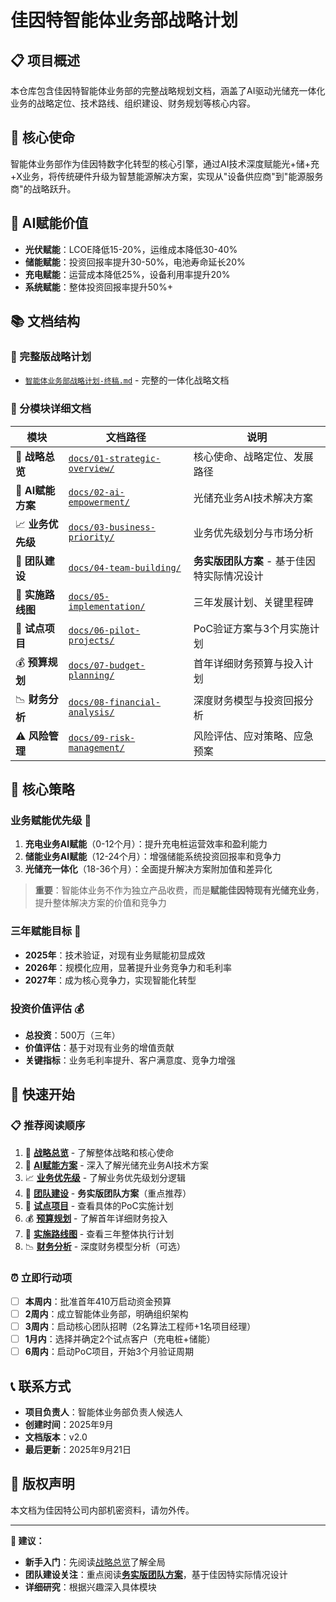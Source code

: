 # 佳因特智能体业务部战略计划

## 📋 项目概述

本仓库包含佳因特智能体业务部的完整战略规划文档，涵盖了AI驱动光储充一体化业务的战略定位、技术路线、组织建设、财务规划等核心内容。

## 🎯 核心使命
智能体业务部作为佳因特数字化转型的核心引擎，通过AI技术深度赋能光+储+充+X业务，将传统硬件升级为智慧能源解决方案，实现从"设备供应商"到"能源服务商"的战略跃升。

## 🔋 AI赋能价值
- **光伏赋能**：LCOE降低15-20%，运维成本降低30-40%
- **储能赋能**：投资回报率提升30-50%，电池寿命延长20%
- **充电赋能**：运营成本降低25%，设备利用率提升20%
- **系统赋能**：整体投资回报率提升50%+

## 📚 文档结构

### 📖 完整版战略计划
- [`智能体业务部战略计划-终稿.md`](./智能体业务部战略计划-终稿.md) - 完整的一体化战略文档

### 📁 分模块详细文档

| 模块 | 文档路径 | 说明 |
|------|---------|------|
| 🎯 **战略总览** | [`docs/01-strategic-overview/`](./docs/01-strategic-overview/) | 核心使命、战略定位、发展路径 |
| 🤖 **AI赋能方案** | [`docs/02-ai-empowerment/`](./docs/02-ai-empowerment/) | 光储充业务AI技术解决方案 |
| 📈 **业务优先级** | [`docs/03-business-priority/`](./docs/03-business-priority/) | 业务优先级划分与市场分析 |
| 👥 **团队建设** | [`docs/04-team-building/`](./docs/04-team-building/) | **务实版团队方案** - 基于佳因特实际情况设计 |
| 🚀 **实施路线图** | [`docs/05-implementation/`](./docs/05-implementation/) | 三年发展计划、关键里程碑 |
| 🧪 **试点项目** | [`docs/06-pilot-projects/`](./docs/06-pilot-projects/) | PoC验证方案与3个月实施计划 |
| 💰 **预算规划** | [`docs/07-budget-planning/`](./docs/07-budget-planning/) | 首年详细财务预算与投入计划 |
| 📉 **财务分析** | [`docs/08-financial-analysis/`](./docs/08-financial-analysis/) | 深度财务模型与投资回报分析 |
| ⚠️ **风险管理** | [`docs/09-risk-management/`](./docs/09-risk-management/) | 风险评估、应对策略、应急预案 |

## 🎯 核心策略

### 业务赋能优先级 🔋
1. **充电业务AI赋能**（0-12个月）：提升充电桩运营效率和盈利能力
2. **储能业务AI赋能**（12-24个月）：增强储能系统投资回报率和竞争力
3. **光储充一体化**（18-36个月）：全面提升解决方案附加值和差异化

> **重要**：智能体业务不作为独立产品收费，而是**赋能佳因特现有光储充业务**，提升整体解决方案的价值和竞争力

### 三年赋能目标 💯
- **2025年**：技术验证，对现有业务赋能初显成效
- **2026年**：规模化应用，显著提升业务竞争力和毛利率
- **2027年**：成为核心竞争力，实现智能化转型

### 投资价值评估 💰
- **总投资**：500万（三年）
- **价值评估**：基于对现有业务的增值贡献
- **关键指标**：业务毛利率提升、客户满意度、竞争力增强

## 🚀 快速开始

### 📋 推荐阅读顺序
1. 📆 [**战略总览**](./docs/01-strategic-overview/) - 了解整体战略和核心使命
2. 🤖 [**AI赋能方案**](./docs/02-ai-empowerment/) - 深入了解光储充业务AI技术方案
3. 📈 [**业务优先级**](./docs/03-business-priority/) - 了解业务优先级划分逻辑
4. 👥 [**团队建设**](./docs/04-team-building/) - **务实版团队方案**（重点推荐）
5. 🧪 [**试点项目**](./docs/06-pilot-projects/) - 查看具体的PoC实施计划
6. 💰 [**预算规划**](./docs/07-budget-planning/) - 了解首年详细财务投入
7. 🚀 [**实施路线图**](./docs/05-implementation/) - 查看三年整体执行计划
8. 📉 [**财务分析**](./docs/08-financial-analysis/) - 深度财务模型分析（可选）

### ⏰ 立即行动项
- [ ] **本周内**：批准首年410万启动资金预算
- [ ] **2周内**：成立智能体业务部，明确组织架构
- [ ] **3周内**：启动核心团队招聘（2名算法工程师+1名项目经理）
- [ ] **1月内**：选择并确定2个试点客户（充电桩+储能）
- [ ] **6周内**：启动PoC项目，开始3个月验证周期

## 📞 联系方式

- **项目负责人**：智能体业务部负责人候选人
- **创建时间**：2025年9月
- **文档版本**：v2.0
- **最后更新**：2025年9月21日

## 📄 版权声明

本文档为佳因特公司内部机密资料，请勿外传。

---

**🎯 建议：**
- **新手入门**：先阅读[战略总览](./docs/01-strategic-overview/)了解全局
- **团队建设关注**：重点阅读[**务实版团队方案**](./docs/04-team-building/)，基于佳因特实际情况设计
- **详细研究**：根据兴趣深入具体模块

